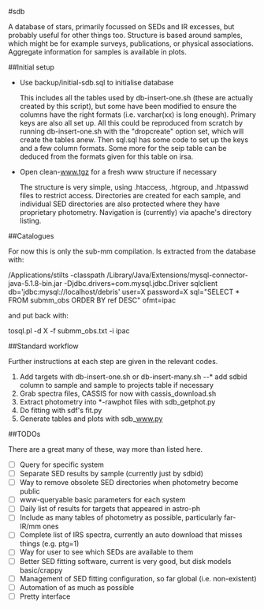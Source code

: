 #sdb

A database of stars, primarily focussed on SEDs and IR excesses, but 
probably useful for other things too. Structure is based around samples,
which might be for example surveys, publications, or physical 
associations. Aggregate information for samples is available in plots.

##Initial setup

* Use backup/initial-sdb.sql to initialise database

   This includes all the tables used by db-insert-one.sh (these are actually created by
   this script), but some have been modified to ensure the columns have the right formats
   (i.e. varchar(xx) is long enough). Primary keys are also all set up. All this could be
   reproduced from scratch by running db-insert-one.sh with the "dropcreate" option set,
   which will create the tables anew. Then sql.sql has some code to set up the keys and a
   few column formats. Some more for the seip table can be deduced from the formats given
   for this table on irsa.

* Open clean-www.tgz for a fresh www structure if necessary

   The structure is very simple, using .htaccess, .htgroup, and .htpasswd files to
   restrict access. Directories are created for each sample, and individual SED
   directories are also protected where they have proprietary photometry. Navigation is
   (currently) via apache's directory listing.

##Catalogues

For now this is only the sub-mm compilation. Is extracted from the database with:

/Applications/stilts -classpath /Library/Java/Extensions/mysql-connector-java-5.1.8-bin.jar -Djdbc.drivers=com.mysql.jdbc.Driver sqlclient db='jdbc:mysql://localhost/debris' user=X password=X sql="SELECT * FROM submm_obs ORDER BY ref DESC" ofmt=ipac

and put back with:

tosql.pl -d X -f submm_obs.txt -i ipac

##Standard workflow

Further instructions at each step are given in the relevant codes.

1. Add targets with db-insert-one.sh or db-insert-many.sh
--* add sdbid column to sample and sample to projects table if necessary
2. Grab spectra files, CASSIS for now with cassis_download.sh
3. Extract photometry into *-rawphot files with sdb_getphot.py
4. Do fitting with sdf's fit.py
5. Generate tables and plots with sdb_www.py

##TODOs

There are a great many of these, way more than listed here.

- [ ] Query for specific system
- [ ] Separate SED results by sample (currently just by sdbid)
- [ ] Way to remove obsolete SED directories when photometry become public
- [ ] www-queryable basic parameters for each system
- [ ] Daily list of results for targets that appeared in astro-ph
- [ ] Include as many tables of photometry as possible, particularly far-IR/mm ones
- [ ] Complete list of IRS spectra, currently an auto download that misses things (e.g. ptg=1)
- [ ] Way for user to see which SEDs are available to them
- [ ] Better SED fitting software, current is very good, but disk models basic/crappy
- [ ] Management of SED fitting configuration, so far global (i.e. non-existent)
- [ ] Automation of as much as possible
- [ ] Pretty interface
